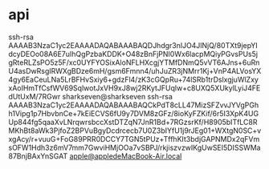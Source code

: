 # api
ssh-rsa AAAAB3NzaC1yc2EAAAADAQABAAABAQDJhdgr3nlJO4JlNjQ/80TXt9jepYIdcyDEOo08A6E7uIhQgPzbaKDDK+O48zBnFjPNI0Wx6lacpMQiyPGvsPUs5jgRteRLZsPO5z5F/xc0UYFYOSixAloNFLHXcgjYTMfDNmQ5vVT6AJns+6uRnU4asDwRsgIRWXgBDze6mH/gsm6Fmnn4/uhJuZR3jNMrr1Kj+VnP4ALVosYX4gy6EaCeuLNa5LrBFHvSxiy6+gdzFl4/zK3cGQpRu+74lSRb1trDslxgjuWlZxyxAoIHmTfCsfWV69SqlwotJxVH9xJ8wj2RKytJFUqlw+c8UXQ5XUkylLyiJ4FEdUtUxM/7RGwr sharkseven@sharkseven
ssh-rsa AAAAB3NzaC1yc2EAAAADAQABAAABAQCkPdT8cLL47MizSFZvvJYVgPGhh1Vipg1p7HbvbnCe+7kEiECVS6fU9y7DVM8zGFz/8ioKyFZKif/6r5I3XpK4UGUp844fg5qaaXvLNrqwrsbccXstDTZqN7JnR1Bd+7RGzsrKf/H8905bITfLC8RMKhBt8aWk3PjfoZ2BPVuBgyDcdrcecb7U0Z3bIYfU1j9rJEg01+WXtgN0SC+vxgAcy/r+vuuG+FoG89PRR0DCCY7TGN5tPUz+TffhKIt3bdjGAPNMDx2qFVmsOFW1Hdh3z6mV7mm7GwviHMjOOa7vSBPJ/rkjiszvzwIKgUwSEI5DISSWMa87BnjBAxYnSGAT apple@appledeMacBook-Air.local
